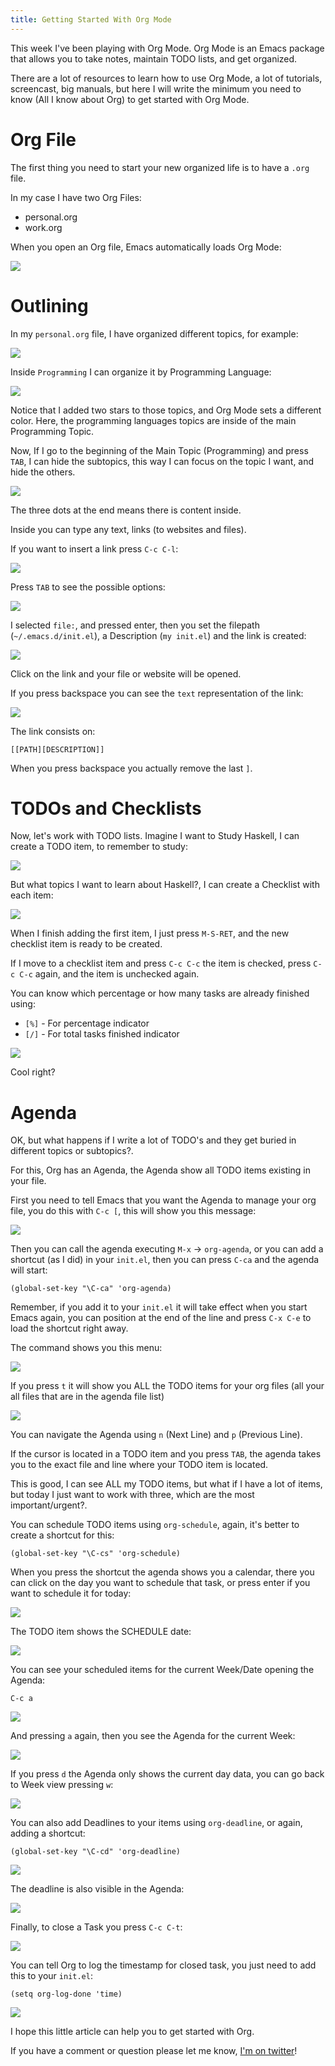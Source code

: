 ```yaml
---
title: Getting Started With Org Mode
---
```


This week I've been playing with Org Mode. Org Mode is an Emacs
package that allows you to take notes, maintain TODO lists, and get
organized.

There are a lot of resources to learn how to use Org Mode, a lot of
tutorials, screencast, big manuals, but here I will write the minimum
you need to know (All I know about Org) to get started with Org Mode.

# Org File

The first thing you need to start your new organized life is to have a
`.org` file.

In my case I have two Org Files:

- personal.org
- work.org

When you open an Org file, Emacs automatically loads Org Mode:

![](/images/orgmode.png)

# Outlining

In my `personal.org` file, I have organized different topics, for
example:

![](/images/outline1.png)

Inside `Programming` I can organize it by Programming Language:

![](/images/outline2.png)

Notice that I added two stars to those topics, and Org Mode sets a
different color. Here, the programming languages topics are inside of
the main Programming Topic.

Now, If I go to the beginning of the Main Topic (Programming) and
press `TAB`, I can hide the subtopics, this way I can focus on the topic
I want, and hide the others.

![](/images/main.gif)

The three dots at the end means there is content inside.

Inside you can type any text, links (to websites and files).

If you want to insert a link press `C-c C-l`:

![](/images/link.png)

Press `TAB` to see the possible options:

![](/images/link-options.png)


I selected `file:`, and pressed enter, then you set the filepath
(`~/.emacs.d/init.el`), a Description (`my init.el`) and the link is
created:

![](/images/link-2.png)

Click on the link and your file or website will be opened.

If you press backspace you can see the `text` representation of the
link:

![](/images/link-text.png)

The link consists on:

```
[[PATH][DESCRIPTION]]
```

When you press backspace you actually remove the last `]`.


# TODOs and Checklists

Now, let's work with TODO lists. Imagine I want to Study Haskell, I
can create a TODO item, to remember to study:

![](/images/haskell.png)

But what topics I want to learn about Haskell?, I can create a
Checklist with each item:

![](/images/haskell-topics.gif)

When I finish adding the first item, I just press `M-S-RET`, and the
new checklist item is ready to be created.

If I move to a checklist item and press `C-c C-c` the item is checked,
press `C-c C-c` again, and the item is unchecked again.

You can know which percentage or how many tasks are already finished
using:

- `[%]` - For percentage indicator
- `[/]` - For total tasks finished indicator

![](/images/indicators.gif)

Cool right?

# Agenda

OK, but what happens if I write a lot of TODO's and they get buried in
different topics or subtopics?.

For this, Org has an Agenda, the Agenda show all TODO items existing in
your file.

First you need to tell Emacs that you want the Agenda to manage your
org file, you do this with `C-c [`, this will show you this message:

![](/images/file-added.png)

Then you can call the agenda executing `M-x` -> `org-agenda`, or you can
add a shortcut (as I did) in your `init.el`, then you can press `C-ca`
and the agenda will start:

```elisp
(global-set-key "\C-ca" 'org-agenda)
```

Remember, if you add it to your `init.el` it will take effect when you
start Emacs again, you can position at the end of the line and press
`C-x C-e` to load the shortcut right away.

The command shows you this menu:

![](/images/agenda.png)


If you press `t` it will show you ALL the TODO items for your org
files (all your all files that are in the agenda file list)

![](/images/agenda-todo.png)

You can navigate the Agenda using `n` (Next Line) and `p` (Previous
Line).

If the cursor is located in a TODO item and you press `TAB`, the
agenda takes you to the exact file and line where your TODO item is
located.

This is good, I can see ALL my TODO items, but what if I have a lot of
items, but today I just want to work with three, which are the most
important/urgent?.

You can schedule TODO items using `org-schedule`, again, it's better
to create a shortcut for this:

```elisp
(global-set-key "\C-cs" 'org-schedule)
```

When you press the shortcut the agenda shows you a calendar, there you
can click on the day you want to schedule that task, or press enter if
you want to schedule it for today:

![](/images/schedule.png)

The TODO item shows the SCHEDULE date:

![](/images/sched-tag.png)

You can see your scheduled items for the current Week/Date opening the
Agenda:

`C-c a`

![](/images/agenda.png)

And pressing `a` again, then you see the Agenda for the current Week:

![](/images/agenda-week.png)

If you press `d` the Agenda only shows the current day data, you can
go back to Week view pressing `w`:

![](/images/agenda-day.png)

You can also add Deadlines to your items using `org-deadline`, or
again, adding a shortcut:

```elisp
(global-set-key "\C-cd" 'org-deadline)
```

![](/images/deadline.png)

The deadline is also visible in the Agenda:

![](/images/agenda-deadline.png)

Finally, to close a Task you press `C-c C-t`:

![](/images/done.png)

You can tell Org to log the timestamp for closed task, you just need
to add this to your `init.el`:

```elisp
(setq org-log-done 'time)
```

![](/images/closed.png)


I hope this little article can help you to get started with Org.

If you have a comment or question please let me know, [I'm on twitter](http://twitter.com/hugo_dc)!
